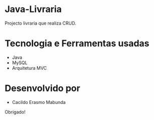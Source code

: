 # Java-Livraria
Projecto livraria que realiza CRUD.

# Tecnologia e Ferramentas usadas
 * Java
 * MySQL
 * Arquitetura MVC
 
# Desenvolvido por
 * Cacildo Erasmo Mabunda

Obrigado!

